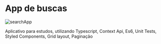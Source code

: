 # App de buscas

![searchApp](https://user-images.githubusercontent.com/15688786/108603556-6eb3fa00-7387-11eb-8e10-7e44370cc59f.png)


Aplicativo para estudos, utilizando Typescript, Context Api, Es6, Unit Tests, Styled Components, Grid layout, Paginação 
